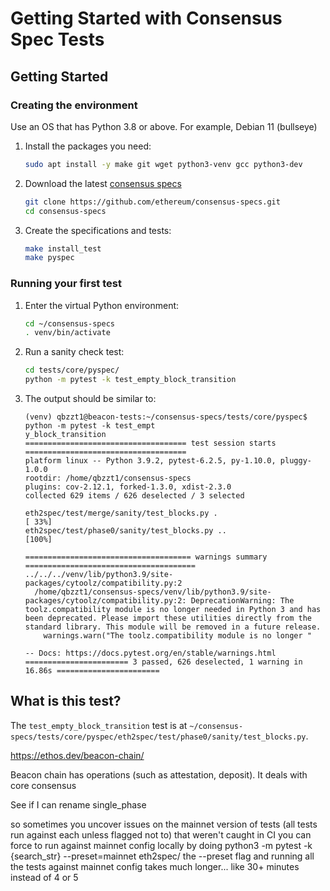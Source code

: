 # Getting Started with Consensus Spec Tests

## Getting Started

### Creating the environment

Use an OS that has Python 3.8 or above. For example, Debian 11 (bullseye)

1. Install the packages you need:
   ```sh
   sudo apt install -y make git wget python3-venv gcc python3-dev
   ```
1. Download the latest [consensus specs](https://github.com/ethereum/consensus-specs)
   ```sh
   git clone https://github.com/ethereum/consensus-specs.git
   cd consensus-specs
   ```
1. Create the specifications and tests:   
   ```sh
   make install_test
   make pyspec
   ```

### Running your first test


1. Enter the virtual Python environment:
   ```sh
   cd ~/consensus-specs
   . venv/bin/activate
   ```
1. Run a sanity check test:
   ```sh 
   cd tests/core/pyspec/
   python -m pytest -k test_empty_block_transition
   ```
1. The output should be similar to:
   ```
   (venv) qbzzt1@beacon-tests:~/consensus-specs/tests/core/pyspec$ python -m pytest -k test_empt
   y_block_transition
   ==================================== test session starts ====================================
   platform linux -- Python 3.9.2, pytest-6.2.5, py-1.10.0, pluggy-1.0.0
   rootdir: /home/qbzzt1/consensus-specs
   plugins: cov-2.12.1, forked-1.3.0, xdist-2.3.0
   collected 629 items / 626 deselected / 3 selected                                           

   eth2spec/test/merge/sanity/test_blocks.py .                                           [ 33%]
   eth2spec/test/phase0/sanity/test_blocks.py ..                                         [100%]

   ===================================== warnings summary ======================================
   ../../../venv/lib/python3.9/site-packages/cytoolz/compatibility.py:2
     /home/qbzzt1/consensus-specs/venv/lib/python3.9/site-packages/cytoolz/compatibility.py:2: DeprecationWarning: The toolz.compatibility module is no longer needed in Python 3 and has been deprecated. Please import these utilities directly from the standard library. This module will be removed in a future release.
       warnings.warn("The toolz.compatibility module is no longer "

   -- Docs: https://docs.pytest.org/en/stable/warnings.html
   ======================= 3 passed, 626 deselected, 1 warning in 16.86s =======================   
   ```


## What is this test?

The `test_empty_block_transition` test is at 
`~/consensus-specs/tests/core/pyspec/eth2spec/test/phase0/sanity/test_blocks.py`. 


https://ethos.dev/beacon-chain/


Beacon chain has operations (such as attestation, deposit). It deals with core consensus


See if I can rename single_phase



so sometimes you uncover issues on the mainnet version of tests (all tests run against each unless flagged not to) that weren't caught in CI
you can force to run against mainnet config locally by doing python3 -m pytest -k {search_str} --preset=mainnet eth2spec/
the --preset flag
and running all the tests against mainnet config takes much longer... like 30+ minutes instead of 4 or 5



